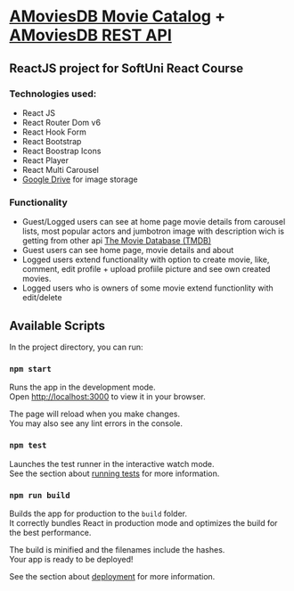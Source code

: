 # [AMoviesDB Movie Catalog](https://amoviesdb.web.app/) + [AMoviesDB REST API](https://github.com/Wickedlolz/amoviesdb-rest-api)

## ReactJS project for SoftUni React Course

### Technologies used:

-   React JS
-   React Router Dom v6
-   React Hook Form
-   React Bootstrap
-   React Boostrap Icons
-   React Player
-   React Multi Carousel
-   [Google Drive](https://developers.google.com/drive/api) for image storage

### Functionality

-   Guest/Logged users can see at home page movie details from carousel lists, most popular actors and jumbotron image with description wich is getting from other api [The Movie Database (TMDB)](https://www.themoviedb.org/documentation/api)
-   Guest users can see home page, movie details and about
-   Logged users extend functionality with option to create movie, like, comment, edit profile + upload profiile picture and see own created movies.
-   Logged users who is owners of some movie extend functionlity with edit/delete

## Available Scripts

In the project directory, you can run:

### `npm start`

Runs the app in the development mode.\
Open [http://localhost:3000](http://localhost:3000) to view it in your browser.

The page will reload when you make changes.\
You may also see any lint errors in the console.

### `npm test`

Launches the test runner in the interactive watch mode.\
See the section about [running tests](https://facebook.github.io/create-react-app/docs/running-tests) for more information.

### `npm run build`

Builds the app for production to the `build` folder.\
It correctly bundles React in production mode and optimizes the build for the best performance.

The build is minified and the filenames include the hashes.\
Your app is ready to be deployed!

See the section about [deployment](https://facebook.github.io/create-react-app/docs/deployment) for more information.

